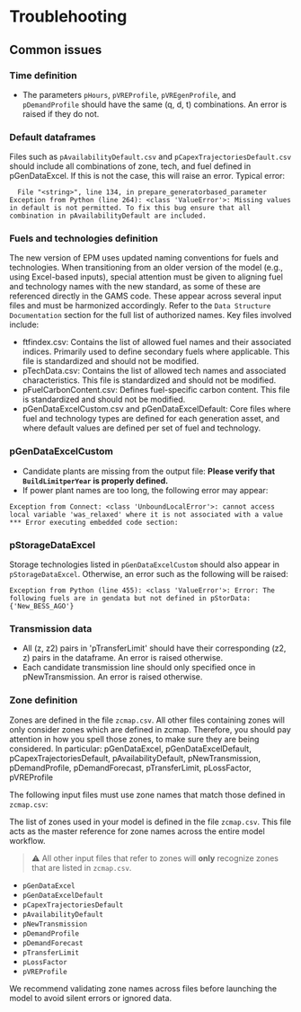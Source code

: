 # Troublehooting

## Common issues

### Time definition

- The parameters `pHours`, `pVREProfile`, `pVREgenProfile`, and `pDemandProfile` should have the same (q, d, t) combinations. An error is raised if they do not.

### Default dataframes

Files such as `pAvailabilityDefault.csv` and `pCapexTrajectoriesDefault.csv` should include all combinations of zone, tech, and fuel defined in pGenDataExcel. If this is not the case, this will raise an error. Typical error:

``` 
  File "<string>", line 134, in prepare_generatorbased_parameter
Exception from Python (line 264): <class 'ValueError'>: Missing values in default is not permitted. To fix this bug ensure that all combination in pAvailabilityDefault are included.
```

### Fuels and technologies definition

The new version of EPM uses updated naming conventions for fuels and technologies. When transitioning from an older version of the model (e.g., using Excel-based inputs), special attention must be given to aligning fuel and technology names with the new standard, as some of these are referenced directly in the GAMS code.
These appear across several input files and must be harmonized accordingly. Refer to the `Data Structure Documentation` section for the full list of authorized names. Key files involved include:

- ftfindex.csv: Contains the list of allowed fuel names and their associated indices. Primarily used to define secondary fuels where applicable. This file is standardized and should not be modified.
- pTechData.csv: Contains the list of allowed tech names and associated characteristics. This file is standardized and should not be modified.
- pFuelCarbonContent.csv: Defines fuel-specific carbon content. This file is standardized and should not be modified.
- pGenDataExcelCustom.csv and pGenDataExcelDefault: Core files where fuel and technology types are defined for each generation asset, and where default values are defined per set of fuel and technology.

### pGenDataExcelCustom

- Candidate plants are missing from the output file: **Please verify that `BuildLimitperYear` is properly defined.**
- If power plant names are too long, the following error may appear:
``` 
Exception from Connect: <class 'UnboundLocalError'>: cannot access local variable 'was_relaxed' where it is not associated with a value
*** Error executing embedded code section:
```

### pStorageDataExcel 

Storage technologies listed in `pGenDataExcelCustom` should also appear in `pStorageDataExcel`. Otherwise, an error such as the following will be raised:

``` 
Exception from Python (line 455): <class 'ValueError'>: Error: The following fuels are in gendata but not defined in pStorData: 
{'New_BESS_AGO'}
```

### Transmission data
- All (z, z2) pairs in 'pTransferLimit' should have their corresponding (z2, z) pairs in the dataframe. An error is raised otherwise.
- Each candidate transmission line should only specified once in pNewTransmission. An error is raised otherwise.

### Zone definition

Zones are defined in the file `zcmap.csv`. All other files containing zones will only consider zones which are defined in zcmap. Therefore, you should pay attention in how you spell those zones, to make sure they are being considered. In particular:
pGenDataExcel, pGenDataExcelDefault, pCapexTrajectoriesDefault, pAvailabilityDefault, pNewTransmission, pDemandProfile, pDemandForecast, pTransferLimit, pLossFactor, pVREProfile

The following input files must use zone names that match those defined in `zcmap.csv`:

The list of zones used in your model is defined in the file `zcmap.csv`. This file acts as the master reference for zone names across the entire model workflow. 
> ⚠️ All other input files that refer to zones will **only** recognize zones that are listed in `zcmap.csv`.
 
- `pGenDataExcel`
- `pGenDataExcelDefault`
- `pCapexTrajectoriesDefault`
- `pAvailabilityDefault`
- `pNewTransmission`
- `pDemandProfile`
- `pDemandForecast`
- `pTransferLimit`
- `pLossFactor`
- `pVREProfile`

We recommend validating zone names across files before launching the model to avoid silent errors or ignored data.

